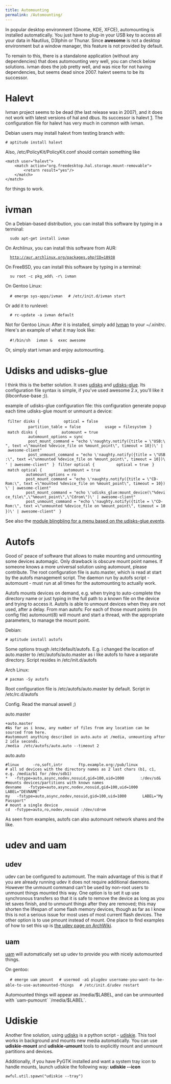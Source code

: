 ```yaml
---
title: Automounting
permalink: /Automounting/
---
```


In popular desktop environment (Gnome, KDE, XFCE), automounting is installed automatically. You just have to plug-in your USB key to access all your data in Nautilus, D3lphin or Thunar. Since **awesome** is not a desktop environment but a window manager, this feature is not provided by default.

To remain to this, there is a standalone application (without any dependencies) that does automounting very well, you can check below solutions. ivman does the job pretty well, and was nice for not having dependencies, but seems dead since 2007. halevt seems to be its successor.

Halevt
======

Ivman project seems to be dead (the last release was in 2007), and it does not work with latest versions of hal and dbus. Its successor is halevt [1](http://www.nongnu.org/halevt/). The configuration file for halevt has very much in common with ivman.

Debian users may install halevt from testing branch with:

    # aptitude install halevt

Also, /etc/PolicyKit/PolicyKit.conf should contain something like

    <match user="halevt">
        <match action="org.freedesktop.hal.storage.mount-removable">
            <return result="yes"/>
        </match>
    </match>

for things to work.

ivman
=====

On a Debian-based distribution, you can install this software by typing in a terminal:

`  sudo apt-get install ivman`

On Archlinux, you can install this software from AUR:

`  `[`http://aur.archlinux.org/packages.php?ID=18938`](http://aur.archlinux.org/packages.php?ID=18938)

On FreeBSD, you can install this software by typing in a terminal:

`  su root -c pkg_add\ -r\ ivman`

On Gentoo Linux:

`  # emerge sys-apps/ivman`
`  # /etc/init.d/ivman start`

Or add it to runlevel:

`  # rc-update -a ivman default`

Not for Gentoo Linux: After it is installed, simply add [Ivman](http://ivman.sourceforge.net/) to your *~/.xinitrc*. Here's an example of what it may look like:

`  #!/bin/sh`
`  ivman &`
`  exec awesome`

Or, simply start ivman and enjoy automounting.

Udisks and udisks-glue
======================

I think this is the better solution. It uses [udisks](http://hal.freedesktop.org/releases/) and [udisks-glue](http://github.com/fernandotcl/udisks-glue). Its configuration file syntax is simple, if you've used awesome 2.x, you'll like it (libconfuse-base ;)).

example of udisks-glue configuration file: this configuration generate popup each time udisks-glue mount or unmount a device:

` filter disks {`
`          optical = false`
`          partition_table = false`
`          usage = filesystem`
` }`
` match disks {`
`          automount = true`
`          automount_options = sync`
`          post_mount_command = "echo \'naughty.notify({title = \"USB:\", text =\"mounted %device_file on %mount_point\", timeout = 10})\' | awesome-client"`
`          post_unmount_command = "echo \'naughty.notify({title = \"USB:\", text =\"unmounted %device_file on %mount_point\", timeout = 10})\' | awesome-client"`
` }`
` filter optical {`
`         optical = true`
` }`
` match optical {`
`         automount = true`
`         automount_options = ro`
`         post_mount_command = "echo \'naughty.notify({title = \"CD-Rom:\", text =\"mounted %device_file on %mount_point\", timeout = 10})\' | awesome-client"`
`         post_mount_command = "echo \'udisks_glue:mount_device(\"%device_file\",\"%mount_point\",\"Cdrom\")\' | awesome-client"`
`         post_unmount_command = "echo \'naughty.notify({title = \"CD-Rom:\", text =\"unmounted %device_file on %mount_point\", timeout = 10})\' | awesome-client"`
` }`

See also the [module blingbling for a menu based on the udisks-glue events](/Blingbling#example_of_udisks-glue_menu: "wikilink").

Autofs
======

Good ol' peace of software that allows to make mounting and unmounting some devices automagic. Only drawback is obscure mount point names. If someone knows a more universal solution using automount, please contribute. The root configuration file is auto.master, which is read at start by the autofs management script. The daemon run by autofs script - automount - must run at all times for the automounting to actually work.

Autofs mounts devices on demand, e.g. when trying to auto-complete the directory name or just typing in the full path to a known file on the device and trying to access it. Autofs is able to unmount devices when they are not used, after a delay. From man autofs: For each of those mount points (in config file) automount(8) will mount and start a thread, with the appropriate parameters, to manage the mount point.

Debian:

    # aptitude install autofs

Some options trough /etc/default/autofs. E.g. i changed the location of auto.master to /etc/autofs/auto.master as i like autofs to have a separate directory. Script resides in /etc/init.d/autofs

Arch Linux:

    # pacman -Sy autofs

Root configuration file is /etc/autofs/auto.master by default. Script in /etc/rc.d/autofs

Config. Read the manual aswell ;)

auto.master

    +auto.master
    #As far as i know, any number of files from any location can be sourced from here.
    #automount anything described in auto.auto at /media, unmounting after 2 idle seconds.
    /media  /etc/autofs/auto.auto --timeout 2

auto.auto

    #linux      -ro,soft,intr       ftp.example.org:/pub/linux
    # all sd devices with the directory names as 2 last chars (b1, c1, e.g. /media/b1 for /dev/sdb1)
    *   -fstype=auto,async,nodev,nosuid,gid=100,uid=1000       :/dev/sd&
    #mounts devices/partitions with known names
    devname   -fstype=auto,async,nodev,nosuid,gid=100,uid=1000       LABEL="DEVNAME"
    my   -fstype=auto,async,nodev,nosuid,gid=100,uid=1000       LABEL="My Passport"
    # mount a single device
    cd  -fstype=auto,ro,nodev,nosuid :/dev/cdrom

As seen from examples, autofs can also automount network shares and the like.

udev and uam
============

udev
----

udev can be configured to automount. The main advantage of this is that if you are already running udev it does not require additional daemons. However the unmount command can't be used by non-root users to unmount things mounted this way. One option is to set it up use synchronous transfers so that it is safe to remove the device as long as you let saves finish, and to unmount things after they are removed; this may shorten the lifespan of some flash memory devices, though as far as I know this is not a serious issue for most uses of most current flash devices. The other option is to use pmount instead of mount. One place to find examples of how to set this up is [the udev page on ArchWiki](https://wiki.archlinux.org/index.php/Udev#Auto_mounting_USB_devices).

uam
---

[uam](https://wiki.archlinux.org/index.php/Udev#Auto_mounting_USB_devices) will automatically set up udev to provide you with nicely automounted things.

On gentoo:

`  # emerge uam pmount`
`  # usermod -aG plugdev username-you-want-to-be-able-to-use-automounted-things`
`  # /etc/init.d/udev restart`

Automounted things will appear as /media/$LABEL, and can be unmounted with `uam-pumount` `/media/$LABEL`.

Udiskie
=======

Another fine solution, using [udisks](http://hal.freedesktop.org/releases/) is a python script - [udiskie](http://comapt.freecode.com/projects/udiskie). This tool works in background and mounts new media automatically. You can use **udiskie-mount** and **udiskie-umount** tools to explicitly mount and unmount partitions and devices.

Additionally, if you have PyGTK installed and want a system tray icon to handle mounts, launch udiskie the following way:
**udiskie --icon**

    awful.util.spawn("udiskie --tray")